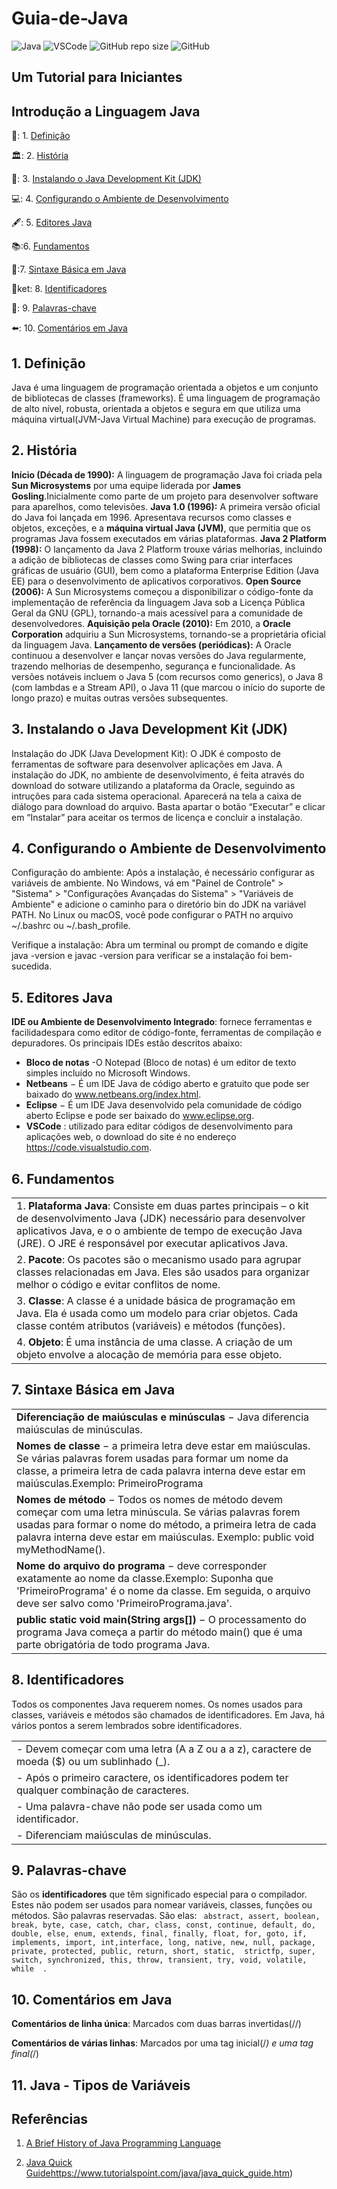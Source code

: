 # Guia-de-Java
![Java](https://img.shields.io/badge/Java-%23ED8B00.svg?style=for-the-badge&logo=openjdk&logoColor=white)
![VSCode](https://img.shields.io/badge/Made%20for-VSCode-1f425f.svg)
![GitHub repo size](https://img.shields.io/github/repo-size/deniseflora/Guia-de-Java)
![GitHub](https://img.shields.io/github/license/deniseflora/Guia-de-Java)

## Um Tutorial para Iniciantes

## Introdução a Linguagem Java

📖: 1. [Definição](#id1)  

🏛️: 2. [História](#id2)

🍵: 3. [Instalando o Java Development Kit (JDK)](#id3)

💻: 4. [Configurando o Ambiente de Desenvolvimento](#id4)
  
🖋️: 5. [Editores Java ](id#5)

📚:6. [Fundamentos](id#6)

🔖:7. [Sintaxe Básica em Java](id#7)

🚀ket: 8. [Identificadores](id#8)

🔑: 9. [Palavras-chave](id#9) 

⬅️: 10. [Comentários em Java](id#10) 

<div id='id1' />
  
 ## 1. Definição
 
Java é uma linguagem de programação orientada a objetos e um conjunto de bibliotecas de classes (frameworks). É uma linguagem de programação de alto nível, robusta, orientada a objetos e segura em que utiliza uma máquina virtual(JVM-Java Virtual Machine) para execução de programas.

  <div id='id2' />
    
## 2. História

**Início (Década de 1990):** A linguagem de programação Java foi criada pela **Sun Microsystems** por uma equipe liderada por **James Gosling**.Inicialmente como parte de um projeto para desenvolver software para aparelhos, como televisões.
 **Java 1.0 (1996):** A primeira versão oficial do Java foi lançada em 1996. Apresentava recursos como classes e objetos, exceções,  e a  **máquina virtual Java (JVM)**, que permitia que os programas Java fossem executados em várias plataformas.
**Java 2 Platform (1998):** O lançamento da Java 2 Platform trouxe várias melhorias, incluindo a adição de bibliotecas de classes como Swing para criar interfaces gráficas de usuário (GUI), bem como a plataforma Enterprise Edition (Java EE) para o desenvolvimento de aplicativos corporativos.
**Open Source (2006):** A Sun Microsystems começou a disponibilizar o código-fonte da implementação de referência da linguagem Java sob a Licença Pública Geral da GNU (GPL), tornando-a mais acessível para a comunidade de desenvolvedores.
**Aquisição pela Oracle (2010):** Em 2010, a **Oracle Corporation** adquiriu a Sun Microsystems, tornando-se a proprietária oficial da linguagem Java.
**Lançamento de versões (periódicas):** A Oracle continuou a desenvolver e lançar novas versões do Java regularmente, trazendo melhorias de desempenho, segurança e funcionalidade. As versões notáveis incluem o Java 5 (com recursos como generics), o Java 8 (com lambdas e a Stream API), o Java 11 (que marcou o início do suporte de longo prazo) e muitas outras versões subsequentes.

<div id='id3' />
  
##  3. Instalando o Java Development Kit (JDK)

Instalação do JDK (Java Development Kit): O JDK é composto de ferramentas de software para desenvolver aplicações em Java. A instalação do JDK, no ambiente de desenvolvimento, é feita através do download do sotware utilizando a plataforma da Oracle, seguindo as intruções para cada sistema operacional. 
Aparecerá na tela a caixa de diálogo para download do arquivo. Basta apartar o botão “Executar” e clicar em “Instalar” para aceitar os termos de licença e concluir a instalação.

<div id='id4' />
  
 ## 4. Configurando o Ambiente de Desenvolvimento
 
Configuração do ambiente: Após a instalação, é necessário configurar as variáveis de ambiente. No Windows, vá em "Painel de Controle" > "Sistema" > "Configurações Avançadas do Sistema" > "Variáveis de Ambiente" e adicione o caminho para o diretório bin do JDK na variável PATH. No Linux ou macOS, você pode configurar o PATH no arquivo ~/.bashrc ou ~/.bash_profile.

Verifique a instalação: Abra um terminal ou prompt de comando e digite java -version e javac -version para verificar se a instalação foi bem-sucedida.

<div id='id5' />
  
  ## 5. Editores Java 

**IDE ou Ambiente de Desenvolvimento Integrado**: fornece  ferramentas e facilidadespara como editor de código-fonte, ferramentas de compilação e depuradores. Os principais IDEs estão descritos abaixo:
- **Bloco de notas** -O Notepad (Bloco de notas) é um editor de texto simples incluído no  Microsoft Windows. 
- **Netbeans** − É um IDE Java de código aberto e gratuito que pode ser baixado do www.netbeans.org/index.html.
- **Eclipse** − É um IDE Java desenvolvido pela comunidade de código aberto Eclipse e pode ser baixado do www.eclipse.org.
- **VSCode** : utilizado para editar códigos de desenvolvimento para aplicações web, o download do site é no endereço https://code.visualstudio.com.

<div id='id6' />
  
 ## 6. Fundamentos    
  |                                                                      | 
| ----------------------------------------------------------------------------------------------------------------| 
| 1. **Plataforma Java**: Consiste em duas partes principais –  o kit de desenvolvimento Java (JDK) necessário para desenvolver aplicativos Java, e o o ambiente de tempo de execução Java (JRE). O JRE é responsável por executar aplicativos Java.   | 
|  2. **Pacote**: Os pacotes são o mecanismo usado para agrupar classes relacionadas em Java. Eles são usados para organizar melhor o código e evitar conflitos de nome.  | 
|  3. **Classe**: A classe é a unidade básica de programação em Java. Ela é usada como um modelo para criar objetos. Cada classe contém atributos (variáveis) e métodos (funções).   | 
|  4. **Objeto**: É uma instância de uma classe. A criação de um objeto envolve a alocação de memória para esse objeto.   | 


<div id='id7' />
  
 ## 7. Sintaxe Básica em Java
|                              |
| -----------------------------|
| **Diferenciação de maiúsculas e minúsculas** − Java diferencia maiúsculas de minúsculas.  |
| **Nomes de classe** − a primeira letra deve estar em maiúsculas. Se várias palavras forem usadas para formar um nome da classe, a primeira letra de cada palavra interna deve estar em maiúsculas.Exemplo: PrimeiroPrograma  |
| **Nomes de método** − Todos os nomes de método devem começar com uma letra minúscula. Se várias palavras forem usadas para formar o nome do método, a primeira letra de cada palavra interna deve estar em maiúsculas. Exemplo: public void myMethodName(). |
| **Nome do arquivo do programa** −  deve corresponder exatamente ao nome da classe.Exemplo: Suponha que 'PrimeiroPrograma' é o nome da classe. Em seguida, o arquivo deve ser salvo como 'PrimeiroPrograma.java'.|
| **public static void main(String args[])** − O processamento do programa Java começa a partir do método main() que é uma parte obrigatória de todo programa Java.|

<div id='id8' />
  
## 8. Identificadores 

Todos os componentes Java requerem nomes. Os nomes usados para classes, variáveis e métodos são chamados de identificadores.
Em Java, há vários pontos a serem lembrados sobre identificadores. 

|                                                                 |
|----------------------------------------------------------------------------|
| - Devem começar com uma letra (A a Z ou a a z), caractere de moeda ($) ou um sublinhado (_).  |
| - Após o primeiro caractere, os identificadores podem ter qualquer combinação de caracteres.  |
| - Uma palavra-chave não pode ser usada como um identificador.  |
| - Diferenciam maiúsculas de minúsculas. |

<div id='id9' />
  
 ## 9. Palavras-chave 
 
São os **identificadores** que têm significado especial para o compilador. Estes não podem ser usados para nomear variáveis, classes, funções ou métodos. São palavras reservadas.  São elas:
`` abstract, assert, boolean, break, byte, case, catch, char, class, const, continue, default, do,  
double, else, enum, extends, final, finally, float, for, goto, if, implements, import, int,interface, long, native, new, null, package, private, protected, public, return, short, static,	strictfp, super, switch, synchronized, this, throw, transient, try, void, volatile, while  .``

<div id='id10' />
  
  ## 10. Comentários em Java

**Comentários de linha única**: Marcados com duas barras invertidas(//) 

**Comentários de várias linhas**: Marcados por uma tag inicial(/*) e uma tag final(*/)

<div id='id11' />

## 11. Java - Tipos de Variáveis


## Referências

1. [A Brief History of Java Programming Language](https://www.theknowledgeacademy.com/)

2. [Java Quick Guide](https://www.tutorialspoint.com/java/java_quick_guide.htm)https://www.tutorialspoint.com/java/java_quick_guide.htm)


